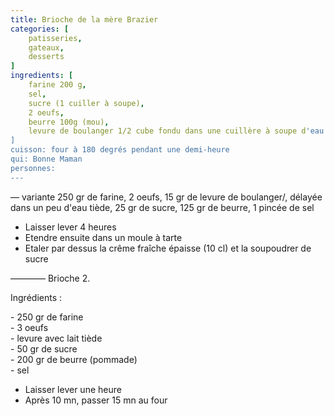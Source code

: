 ```yaml
---
title: Brioche de la mère Brazier
categories: [
    patisseries,
    gateaux,
    desserts
]
ingredients: [
    farine 200 g,
    sel,
    sucre (1 cuiller à soupe),
    2 oeufs,
    beurre 100g (mou),
    levure de boulanger 1/2 cube fondu dans une cuillère à soupe d'eau
]
cuisson: four à 180 degrés pendant une demi-heure
qui: Bonne Maman
personnes: 
---
```

— variante
250 gr de farine,
2 oeufs,
15 gr de levure de boulanger/, délayée dans un peu d'eau tiède,
25 gr de sucre,
125 gr de beurre,
1 pincée de sel

* Laisser lever 4 heures
* Etendre ensuite dans un moule à tarte
* Etaler par dessus la crême fraîche épaisse (10 cl) et la soupoudrer de sucre

———— Brioche 2.

<span class="ingredient">Ingrédients : </span>
<div class="indentation">
    - 250 gr de farine
</div>
<div class="indentation">
    - 3 oeufs
</div>
<div class="indentation">
    - levure avec lait tiède
</div>
<div class="indentation">
    - 50 gr de sucre
</div>
<div class="indentation">
    - 200 gr de beurre (pommade)
</div>
<div class="indentation">
    - sel
</div>

* Laisser lever une heure
* Après 10 mn, passer 15 mn au four